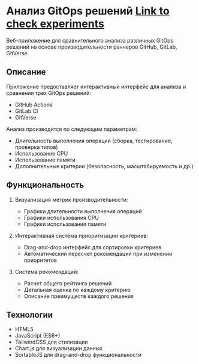 
# Анализ GitOps решений [Link to check experiments](http://158.160.181.177/home/benqqa/experiment_17/analysis-GitOps-solutions/)

Веб-приложение для сравнительного анализа различных GitOps решений на основе производительности раннеров GitHub, GitLab, GitVerse

## Описание

Приложение предоставляет интерактивный интерфейс для анализа и сравнения трех GitOps решений:
- GitHub Actions
- GitLab CI
- GitVerse

Анализ производится по следующим параметрам:
- Длительность выполнения операций (сборка, тестирование, проверка типов)
- Использование CPU
- Использование памяти
- Дополнительные критерии (безопасность, масштабируемость и др.)

## Функциональность

1. Визуализация метрик производительности:
   - Графики длительности выполнения операций
   - Графики использования CPU
   - Графики использования памяти

2. Интерактивная система приоритизации критериев:
   - Drag-and-drop интерфейс для сортировки критериев
   - Автоматический пересчет рекомендаций при изменении приоритетов

3. Система рекомендаций:
   - Расчет общего рейтинга решений
   - Детальная оценка по каждому критерию
   - Описание преимуществ каждого решения

## Технологии

- HTML5
- JavaScript (ES6+)
- TailwindCSS для стилизации
- Chart.js для визуализации данных
- SortableJS для drag-and-drop функциональности
